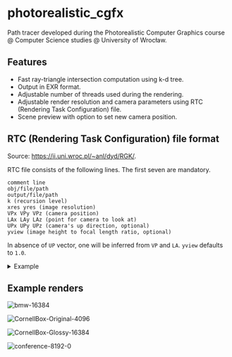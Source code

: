 # photorealistic_cgfx
Path tracer developed during the Photorealistic Computer Graphics course @ Computer Science studies @ University of Wrocław.

## Features
- Fast ray-triangle intersection computation using k-d tree.
- Output in EXR format.
- Adjustable number of threads used during the rendering.
- Adjustable render resolution and camera parameters using RTC (Rendering Task Configuration) file.
- Scene preview with option to set new camera position.

## RTC (Rendering Task Configuration) file format

Source: https://ii.uni.wroc.pl/~anl/dyd/RGK/.

RTC file consists of the following lines. The first seven are mandatory.

```
comment line
obj/file/path
output/file/path
k (recursion level)
xres yres (image resolution)
VPx VPy VPz (camera position)
LAx LAy LAz (point for camera to look at)
UPx UPy UPz (camera's up direction, optional)
yview (image height to focal length ratio, optional)
```

In absence of `UP` vector, one will be inferred from `VP` and `LA`.
`yview` defaults to `1.0`.

<details>
  <summary>Example</summary>
  
  ```
  #
  CornellBox-Original.obj
  CornellBox-Original.exr
  16
  600 400
  0.0 1.0 3.0
  0.0 1.0 0.0
  0 1 0
  1
  ```
</details>

## Example renders

![bmw-16384](https://user-images.githubusercontent.com/45500957/189182694-bca21816-6b21-47b2-8abf-315a50bb0246.png)

![CornellBox-Original-4096](https://user-images.githubusercontent.com/45500957/189183893-79a3ce5b-4799-4176-802d-c4674e33b7cd.png)

![CornellBox-Glossy-16384](https://user-images.githubusercontent.com/45500957/189184035-b2c55447-c248-4de1-ae56-03800b0cfc08.png)

![conference-8192-0](https://user-images.githubusercontent.com/45500957/189184566-5e93ab54-fbe4-4a52-ae62-fae7b6c26781.png)
